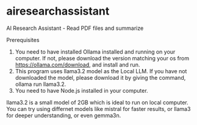 # airesearchassistant
AI Research Assistant - Read PDF files and summarize

Prerequisites
1. You need to have installed Ollama installed and running on your computer. If not, please download the version matching your os from https://ollama.com/download, and install and run.
2. This program uses llama3.2 model as the Local LLM. If you have not downloaded the model, please download it by giving the command, ollama run llama3.2.
3. You need to have Node.js installed in your computer.

llama3.2 is a small model of 2GB which is ideal to run on local computer. You can try using differnet models like mistral for faster results, or llama3 for deeper understanding, or even gemma3n.

